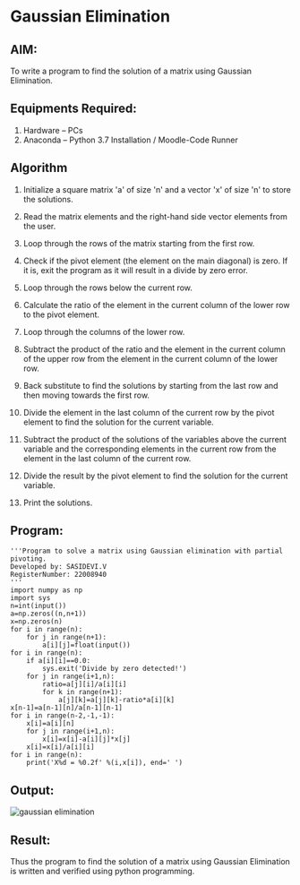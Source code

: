 # Gaussian Elimination

## AIM:
To write a program to find the solution of a matrix using Gaussian Elimination.

## Equipments Required:
1. Hardware – PCs
2. Anaconda – Python 3.7 Installation / Moodle-Code Runner

## Algorithm
1. Initialize a square matrix 'a' of size 'n' and a vector 'x' of size 'n' to store the solutions.

2. Read the matrix elements and the right-hand side vector elements from the user.

3. Loop through the rows of the matrix starting from the first row.

4. Check if the pivot element (the element on the main diagonal) is zero. If it is, exit the program as it will result in a divide by zero error.

5. Loop through the rows below the current row.

6. Calculate the ratio of the element in the current column of the lower row to the pivot element.

7. Loop through the columns of the lower row.

8. Subtract the product of the ratio and the element in the current column of the upper row from the element in the current column of the lower row.

9. Back substitute to find the solutions by starting from the last row and then moving towards the first row.

10. Divide the element in the last column of the current row by the pivot element to find the solution for the current variable.

11. Subtract the product of the solutions of the variables above the current variable and the corresponding elements in the current row from the element in the last column of the current row.

12. Divide the result by the pivot element to find the solution for the current variable.

13. Print the solutions.

## Program:
```
'''Program to solve a matrix using Gaussian elimination with partial pivoting.
Developed by: SASIDEVI.V
RegisterNumber: 22008940
'''
import numpy as np
import sys
n=int(input())
a=np.zeros((n,n+1))
x=np.zeros(n)
for i in range(n):
    for j in range(n+1):
        a[i][j]=float(input())
for i in range(n):
    if a[i][i]==0.0:
        sys.exit('Divide by zero detected!')
    for j in range(i+1,n):
        ratio=a[j][i]/a[i][i]
        for k in range(n+1):
            a[j][k]=a[j][k]-ratio*a[i][k]
x[n-1]=a[n-1][n]/a[n-1][n-1]
for i in range(n-2,-1,-1):
    x[i]=a[i][n]
    for j in range(i+1,n):
        x[i]=x[i]-a[i][j]*x[j]
    x[i]=x[i]/a[i][i]
for i in range(n):
    print('X%d = %0.2f' %(i,x[i]), end=' ')
```

## Output:
![gaussian elimination](gausout.png)


## Result:
Thus the program to find the solution of a matrix using Gaussian Elimination is written and verified using python programming.


